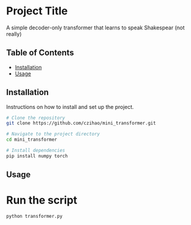 # Project Title

A simple decoder-only transformer that learns to speak Shakespear (not really)

## Table of Contents

- [Installation](#installation)
- [Usage](#usage)

## Installation

Instructions on how to install and set up the project.

```bash
# Clone the repository
git clone https://github.com/czihao/mini_transformer.git

# Navigate to the project directory
cd mini_transformer

# Install dependencies
pip install numpy torch
```

## Usage

# Run the script
```bash
python transformer.py
```